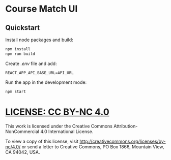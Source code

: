 # Course Match UI

## Quickstart

Install node packages and build:

```bash
npm install
npm run build
```

Create *.env* file and add:

```
REACT_APP_API_BASE_URL=API_URL
```

Run the app in the development mode:

```bash
npm start
```

# [LICENSE: CC BY-NC 4.0](LICENSE)

This work is licensed under the Creative Commons Attribution-NonCommercial 4.0 International License.

To view a copy of this license, visit <http://creativecommons.org/licenses/by-nc/4.0/>
or send a letter to Creative Commons, PO Box 1866, Mountain View, CA 94042, USA.

